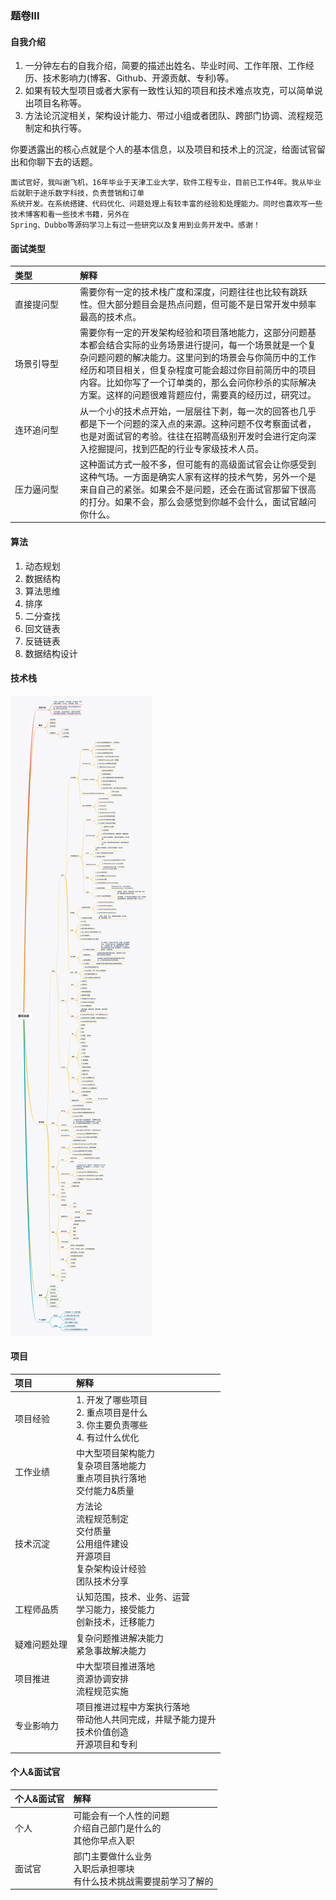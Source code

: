 ### 题卷III


#### 自我介绍
1. 一分钟左右的自我介绍，简要的描述出姓名、毕业时间、工作年限、工作经历、技术影响力(博客、Github、开源贡献、专利)等。
2. 如果有较大型项目或者大家有一致性认知的项目和技术难点攻克，可以简单说出项目名称等。
3. 方法论沉淀相关，架构设计能力、带过小组或者团队、跨部门协调、流程规范制定和执行等。


你要透露出的核心点就是个人的基本信息，以及项目和技术上的沉淀，给面试官留出和你聊下去的话题。
```
面试官好，我叫谢飞机，16年毕业于天津工业大学，软件工程专业，目前已工作4年。我从毕业后就职于途乐数字科技，负责营销和订单
系统开发。在系统搭建、代码优化、问题处理上有较丰富的经验和处理能力。同时也喜欢写一些技术博客和看一些技术书籍，另外在
Spring、Dubbo等源码学习上有过一些研究以及复用到业务开发中。感谢！
```


#### 面试类型
| 类型 | 解释 | 
| :----- | :----- | 
|<div style="width: 90px">直接提问型</div>|需要你有一定的技术栈广度和深度，问题往往也比较有跳跃性。但大部分题目会是热点问题，但可能不是日常开发中频率最高的技术点。|
|场景引导型|需要你有一定的开发架构经验和项目落地能力，这部分问题基本都会结合实际的业务场景进行提问，每一个场景就是一个复杂问题问题的解决能力。这里问到的场景会与你简历中的工作经历和项目相关，但复杂程度可能会超过你目前简历中的项目内容。比如你写了一个订单类的，那么会问你秒杀的实际解决方案。这样的问题很难背题应付，需要真的经历过，研究过。|
|连环追问型|从一个小的技术点开始，一层层往下剥，每一次的回答也几乎都是下一个问题的深入点的来源。这种问题不仅考察面试者，也是对面试官的考验。往往在招聘高级别开发时会进行定向深入挖掘提问，找到匹配的行业专家级技术人员。|
|压力逼问型|这种面试方式一般不多，但可能有的高级面试官会让你感受到这种气场。一方面是确实人家有这样的技术气势，另外一个是来自自己的紧张。如果会不是问题，还会在面试官那留下很高的打分。如果不会，那么会感觉到你越不会什么，面试官越问你什么。|


#### 算法
1. 动态规划
2. 数据结构
3. 算法思维
4. 排序
5. 二分查找
6. 回文链表
7. 反链链表
8. 数据结构设计


#### 技术栈
![面试总结](/images/ReviewIII/interview.png)


#### 项目
| 项目 | 解释 | 
| :----- | :----- | 
|项目经验|1. 开发了哪些项目<br>2. 重点项目是什么<br>3. 你主要负责哪些<br>4. 有过什么优化<br>|
|工作业绩|中大型项目架构能力<br>复杂项目落地能力<br>重点项目执行落地<br>交付能力&质量|
|技术沉淀|方法论<br>流程规范制定<br>交付质量<br>公用组件建设<br>开源项目<br>复杂架构设计经验<br>团队技术分享|
|工程师品质|认知范围，技术、业务、运营<br>学习能力，接受能力<br>创新技术，迁移能力|
|疑难问题处理|复杂问题推进解决能力<br>紧急事故解决能力|
|项目推进|中大型项目推进落地<br>资源协调安排<br>流程规范实施|
|专业影响力|项目推进过程中方案执行落地<br>带动他人共同完成，并赋予能力提升<br>技术价值创造<br>开源项目和专利|


#### 个人&面试官
| 个人&面试官 | 解释 | 
| :----- | :----- | 
|个人|可能会有一个人性的问题<br>介绍自己部门是什么的<br>其他你早点入职|
|面试官|部门主要做什么业务<br>入职后承担哪块<br>有什么技术挑战需要提前学习了解的|
